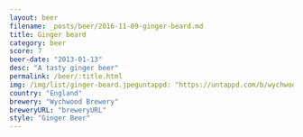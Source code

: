```yaml
---
layout: beer
filename: _posts/beer/2016-11-09-ginger-beard.md
title: Ginger beard
category: beer
score: 7
beer-date: "2013-01-13"
desc: "A tasty ginger beer"
permalink: /beer/:title.html
img: /img/list/ginger-beard.jpeguntappd: "https://untappd.com/b/wychwood-brewery-ginger-beard/179572"
country: "England"
brewery: "Wychwood Brewery"
breweryURL: "breweryURL"
style: "Ginger Beer"
---
```

